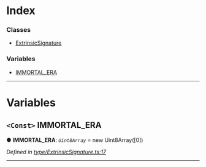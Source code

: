 

# Index

### Classes

* [ExtrinsicSignature](../classes/_type_extrinsicsignature_.extrinsicsignature.md)

### Variables

* [IMMORTAL_ERA](_type_extrinsicsignature_.md#immortal_era)

---

# Variables

<a id="immortal_era"></a>

## `<Const>` IMMORTAL_ERA

**● IMMORTAL_ERA**: *`Uint8Array`* =  new Uint8Array([0])

*Defined in [type/ExtrinsicSignature.ts:17](https://github.com/polkadot-js/api/blob/07ef3be/packages/types/src/type/ExtrinsicSignature.ts#L17)*

___

